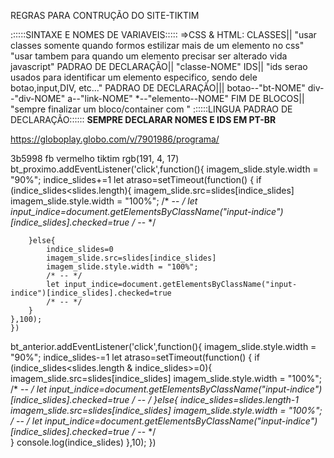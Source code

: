REGRAS PARA CONTRUÇÃO DO SITE-TIKTIM

::::::SINTAXE E NOMES DE VARIAVEIS:::::
=>CSS & HTML:
    CLASSES||
        "usar classes somente quando formos estilizar mais de um elemento no css"
        "usar tambem para quando um elemento precisar ser alterado vida javascript"
        PADRAO DE DECLARAÇÃO||
            "classe-NOME"
    IDS||
        "ids serao usados para identificar um elemento especifico, sendo dele botao,input,DIV, etc..."
        PADRAO DE DECLARAÇÃO|||
            botao--"bt-NOME"
            div--"div-NOME"
            a--"link-NOME"
            *--"elemento--NOME"
    FIM DE BLOCOS||
        "sempre finalizar um bloco/container com <!-- nome do bloco -->"
::::::LINGUA PADRAO DE DECLARAÇÃO::::::
    **SEMPRE DECLARAR NOMES E IDS EM PT-BR**

https://globoplay.globo.com/v/7901986/programa/

3b5998 fb
vermelho tiktim rgb(191, 4, 17)
bt_proximo.addEventListener('click',function(){
    imagem_slide.style.width = "90%";
    indice_slides+=1
    let atraso=setTimeout(function() {
        if (indice_slides<slides.length){
            imagem_slide.src=slides[indice_slides]
            imagem_slide.style.width = "100%";
            /* -- */
            let input_indice=document.getElementsByClassName("input-indice")[indice_slides].checked=true
            /* -- */

        }else{
            indice_slides=0
            imagem_slide.src=slides[indice_slides]
            imagem_slide.style.width = "100%";
            /* -- */
            let input_indice=document.getElementsByClassName("input-indice")[indice_slides].checked=true
            /* -- */           
        }
    },100);
    })
bt_anterior.addEventListener('click',function(){
    imagem_slide.style.width = "90%";
    indice_slides-=1
    let atraso=setTimeout(function() {
        if (indice_slides<slides.length & indice_slides>=0){
            imagem_slide.src=slides[indice_slides]
            imagem_slide.style.width = "100%";
            /* -- */
            let input_indice=document.getElementsByClassName("input-indice")[indice_slides].checked=true
            /* -- */
        }else{
            indice_slides=slides.length-1
            imagem_slide.src=slides[indice_slides]
            imagem_slide.style.width = "100%";
            /* -- */
            let input_indice=document.getElementsByClassName("input-indice")[indice_slides].checked=true
            /* -- */            
        }
        console.log(indice_slides)
    },10);
    })